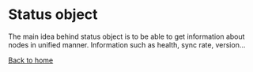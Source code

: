 # Status object

The main idea behind status object is to be able to get information about nodes in unified manner. Information such as health, sync rate, version...

[Back to home](README.md)
